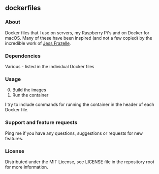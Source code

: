 ## dockerfiles

### About

Docker files that I use on servers, my Raspberry Pi's and on Docker for macOS. Many of these have been inspired (and not a few copied) by the incredible work of [Jess Frazelle](https://github.com/jessfraz).

### Dependencies

Various - listed in the individual Docker files

### Usage

0. Build the images
1. Run the container

I try to include commands for running the container in the header of each Docker file.


### Support and feature requests

Ping me if you have any questions, suggestions or requests for new features.

### License

Distributed under the MIT License, see LICENSE file in the repository root for more information.
